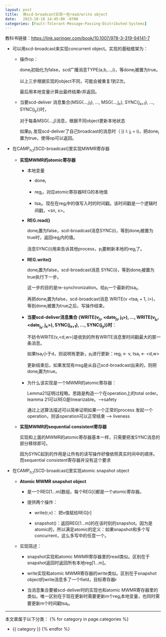 ```yaml
---
layout: post
title:  用scd-broadcast实现一些read/write object
date:   2023-10-18 14:45:00 -0700
categories: [Fault-Tolerant-Message-Passing-Distributed-Systems]
---
```


教科书链接：<https://link.springer.com/book/10.1007/978-3-319-94141-7>

- 可以用scd-broadcast来实现concurrent object。实现的基础框架为：

    - 操作op：

        done<sub>i</sub>初始化为false，scd广播消息TYPE(a,b,...,i)，等done<sub>i</sub>被置为true。

        以上三步根据实现的object不同，可能会被重复1到2次。

        最后用本地变量计算出最终结果r并返回。

    - 当要scd-deliver 消息集合{MSG(...,j<sub>1</sub>), ..., MSG(...,j<sub>x</sub>), SYNC(j<sub>x+1</sub>), ..., SYNC(j<sub>y</sub>)}时，

        对于每条MSG(...,j)消息，根据不同object更新本地状态

        如果p<sub>i</sub> 发现scd-deliver了自己broadcast的消息时（&exist; l: j<sub>l</sub> = i)，把done<sub>i</sub>置为true，使得op可以返回。

- 在CAMP<sub>n,t</sub>[SCD-broadcast]里实现MWMR寄存器

    - **实现MWMR的atomic寄存器**

        - 本地变量

            - done<sub>i</sub>

            - reg<sub>i</sub>，对应atomic寄存器REG的本地值

            - tsa<sub>i</sub>，现在在reg<sub>i</sub>中的值写入时的时间戳。该时间戳是一个逻辑时间戳，<sn, x>。

        - **REG.read()**

            done<sub>i</sub>置为false，scd-broadcast消息SYNC(i)，等到done<sub>i</sub>被置为true时，返回reg<sub>i</sub>内的值。

            消息SYNC(i)用来告诉其他process，p<sub>i</sub>要刷新本地的reg<sub>i</sub>了。

        - **REG.write()**

            done<sub>i</sub>置为false，scd-broadcast消息 SYNC(i)，等到done<sub>i</sub>被置为true执行下一步。

            这一步的目的是re-synchronization。给p<sub>i</sub>一个最新的tsa<sub>i</sub>。

            再把done<sub>i</sub>置为false，scd-broadcast消息 WRITE(v <tsa<sub>i</sub> + 1, i>)，等到done<sub>i</sub>被置为true之后，写操作结束。

        - **当要scd-deliver消息集合 {WRITE(v<sub>j<sub>1</sub></sub>, <date<sub>j<sub>1</sub></sub>, j<sub>1</sub>>), ..., WRITE(v<sub>j<sub>x</sub></sub>, <date<sub>j<sub>x</sub></sub>, j<sub>x</sub>>), SYNC(j<sub>x+1</sub>), ..., SYNC(j<sub>y</sub>)}时**：

            不妨令WRITE(v,<d,w>)是收到的所有WRITE消息里时间戳最大的那一条消息。

            如果tsa<sub>i</sub>小于d，则说明有更新，p<sub>i</sub>进行更新：reg<sub>i</sub> &larr; v, tsa<sub>i</sub> &larr; <d,w>

            更新结束后，如果发现有msg是从自己scd-broadcast出来的，则把done<sub>i</sub>置为true。

        - 为什么该实现是一个MWMR的atomic寄存器：

            Lemma21证明过程略。思路是构造一个在operation上的total order。leamma 21可以REG是linearizable。-->safety

            通过上述算法描述可以简单证明如果一个正常的process 发起一个operation，则该operation可以正常结束 --> liveness

    + **实现MWMR的sequential consistent寄存器**

        实现和上面的MWMR的atomic寄存器基本一样，只需要把发SYNC消息的部分移除即可。

        因为SYNC起到的作用是让所有的读写操作好像依照真实时间中的顺序。而sequential consistent寄存器并没有这个要求

- 在CAMP<sub>n,t</sub>[SCD-broadcast]里实现atomic snapshot object

    - **Atomic MWMR snapshot object**

        - 是一个REG[1...m]数组，每个REG[i]都是一个atomic寄存器。

        - 提供两个操作：
        
            - write(r,v)： 把v值赋给REG[r]

            - snapshot()：返回REG[1...m]的在该时刻的snapshot。因为是atomic的，所以满足atomic的定义：如果snapshot和多个写concurrent，这么多写中的任意一个。

    - 实现简述：

        - snapshot实现和atomic MWMR寄存器里的read类似。区别在于snapshot返回时返回所有本地reg[1...m]。

        - write实现和atomic MWMR寄存器的write类似。区别在于snapshot object的write消息多了一个field，目标寄存器r

        - 当消息集合要被scd-deliver时的实现也和atomic MWMR寄存器里的类似。唯一区别在于现在更新时需要更新m个reg<sub>i</sub>本地变量，也同时需要更新m个时间戳tsa<sub>i</sub>。



---
本文章属于以下分类：
{% for category in page.categories %}
- {{ category }}
{% endfor %}